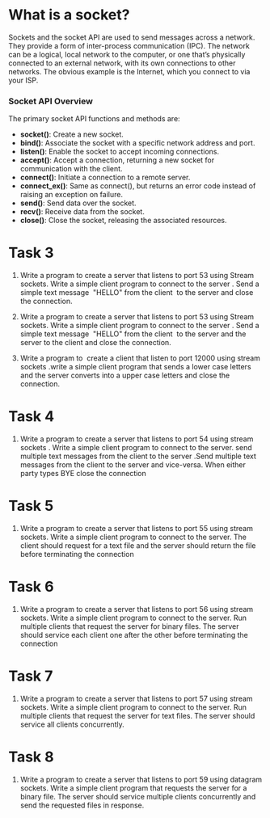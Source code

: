# What is a socket?

Sockets and the socket API are used to send messages across a network. They provide a form of inter-process communication (IPC). The network can be a logical, local network to the computer, or one that’s physically connected to an external network, with its own connections to other networks. The obvious example is the Internet, which you connect to via your ISP.

### Socket API Overview

The primary socket API functions and methods are:

-   **socket()**: Create a new socket.
-   **bind()**: Associate the socket with a specific network address and port.
-   **listen()**: Enable the socket to accept incoming connections.
-   **accept()**: Accept a connection, returning a new socket for communication with the client.
-   **connect()**: Initiate a connection to a remote server.
-   **connect_ex()**: Same as connect(), but returns an error code instead of raising an exception on failure.
-   **send()**: Send data over the socket.
-   **recv()**: Receive data from the socket.
-   **close()**: Close the socket, releasing the associated resources.

# Task 3

1. Write a program to create a server that listens to port 53 using Stream sockets. Write a simple client program to connect to the server . Send a simple text message  "HELLO" from the client  to the server and close the connection.

2. Write a program to create a server that listens to port 53 using Stream sockets. Write a simple client program to connect to the server . Send a simple text message  "HELLO" from the client  to the server and the server to the client and close the connection.

3. Write a program to  create a client that listen to port 12000 using stream sockets .write a simple client program that sends a lower case letters and the server converts into a upper case letters and close the connection.

# Task 4

1. Write a program to create a server that listens to port 54 using stream sockets . Write a simple client program to connect to the server. send multiple text messages from the client to the server .Send multiple text messages from the client to the server and vice-versa. When either party types BYE close the connection

# Task 5

1. Write a program to create a server that listens to port 55 using stream sockets. Write a simple client program to connect to the server. The client should request for a text file and the server should return the file before terminating the connection

# Task 6

1. Write a program to create a server that listens to port 56 using stream sockets. Write a simple client program to connect to the server. Run multiple clients that request the server for binary files. The server should service each client one after the other before terminating the connection

# Task 7

1. Write a program to create a server that listens to port 57 using stream sockets. Write a simple client program to connect to the server. Run multiple clients that request the server for text files. The server should service all clients concurrently.

# Task 8

1. Write a program to create a server that listens to port 59 using datagram sockets. Write a simple client program that requests the server for a binary file. The server should service multiple clients concurrently and send the requested files in response.
